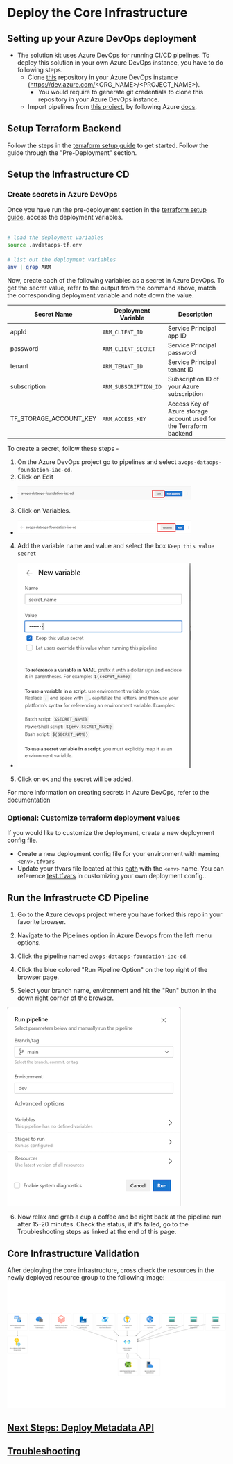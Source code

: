 # Deploy the Core Infrastructure

## Setting up your Azure DevOps deployment 
* The solution kit uses Azure DevOps for running CI/CD pipelines. To deploy this solution in your own Azure DevOps instance, you have to do following steps.
    * Clone [this](https://dev.azure.com/chrysalis-innersource/Mobility%20Service%20Line/_git/avops-dataops-foundation) repository in your Azure DevOps instance (https://dev.azure.com/<ORG_NAME>/<PROJECT_NAME>).
        * You would require to generate git credentials to clone this repository in your Azure DevOps instance.
    * Import pipelines from [this project](https://dev.azure.com/chrysalis-innersource/Mobility%20Service%20Line/_build), by following Azure [docs](https://learn.microsoft.com/en-us/azure/devops/pipelines/get-started/clone-import-pipeline?view=azure-devops&tabs=yaml).

## Setup Terraform Backend

Follow the steps in the [terraform setup guide](../../../core-infrastructure/terraform/root/README.md) to get started. Follow the guide through the "Pre-Deployment" section.

## Setup the Infrastructure CD

### Create secrets in Azure DevOps

Once you have run the pre-deployment section in the [terraform setup guide](../../../core-infrastructure/terraform/root/README.md), access the deployment variables.

```bash

# load the deployment variables
source .avdataops-tf.env

# list out the deployment variables
env | grep ARM

```

Now, create each of the following variables as a secret in Azure DevOps. To get the secret value, refer to the output from the command above, match the corresponding deployment variable and note down the value.

| Secret Name | Deployment Variable | Description | 
| ------------- | ------------- | ------------- |
| appId  | `ARM_CLIENT_ID` | Service Principal app ID | 
| password | `ARM_CLIENT_SECRET` | Service Principal password |
| tenant | `ARM_TENANT_ID` | Service Principal tenant ID |
| subscription | `ARM_SUBSCRIPTION_ID` | Subscription ID of your Azure subscription |
| TF_STORAGE_ACCOUNT_KEY | `ARM_ACCESS_KEY` | Access Key of Azure storage account used for the Terraform backend |

To create a secret, follow these steps - 

1. On the Azure DevOps project go to pipelines and select `avops-dataops-foundation-iac-cd`. 
2. Click on Edit
  - ![edit_pipeline](./../../../core-infrastructure/.pipelines/images/edit_pipeline.png)
3. Click on Variables. 
  - ![pipeline_variable](./../../../core-infrastructure/.pipelines/images/variables.png)
4. Add the variable name and value and select the box `Keep this value secret`
  - ![add_seceret](./../../../core-infrastructure/.pipelines/images/add_seceret.png)
5. Click on `OK` and the secret will be added. 

For more information on creating secrets in Azure DevOps, refer to the [documentation](https://learn.microsoft.com/en-us/azure/devops/pipelines/process/set-secret-variables?view=azure-devops&tabs=yaml%2Cbash)

### Optional: Customize terraform deployment values

If you would like to customize the deployment, create a new deployment config file.

* Create a new deployment config file for your environment with naming `<env>.tfvars`
* Update your tfvars file located at this [path](../../../core-infrastructure/terraform/root/) with the `<env>` name. You can reference [test.tfvars](../../../core-infrastructure/terraform/root/test.tfvars) in customizing your own deployment config..

## Run the Infrastructe CD Pipeline

1. Go to the Azure devops project where you have forked this repo in your favorite browser.

2. Navigate to the Pipelines option in Azure Devops from the left menu options.

3. Click the pipeline named `avops-dataops-foundation-iac-cd`.

4. Click the blue colored "Run Pipeline Option" on the top right of the browser page.

5. Select your branch name, environment and hit the "Run" button in the down right corner of the browser.

![iac-cd](./../../../core-infrastructure/.pipelines/images/infra-cd.png)

6. Now relax and grab a cup a coffee and be right back at the pipeline run after 15-20 minutes. Check the status, if it's failed, go to the Troubleshooting steps as linked at the end of this page.

## Core Infrastructure Validation
After deploying the core infrastructure, cross check the resources in the newly deployed resource group to the following image:
![azure-resource-viz](../../images/azure-resource-viz.png)

## [Next Steps: Deploy Metadata API](../MetaDataAPI/MetaDataAPIDeploy.md)

## [Troubleshooting](Troubleshooting.md)